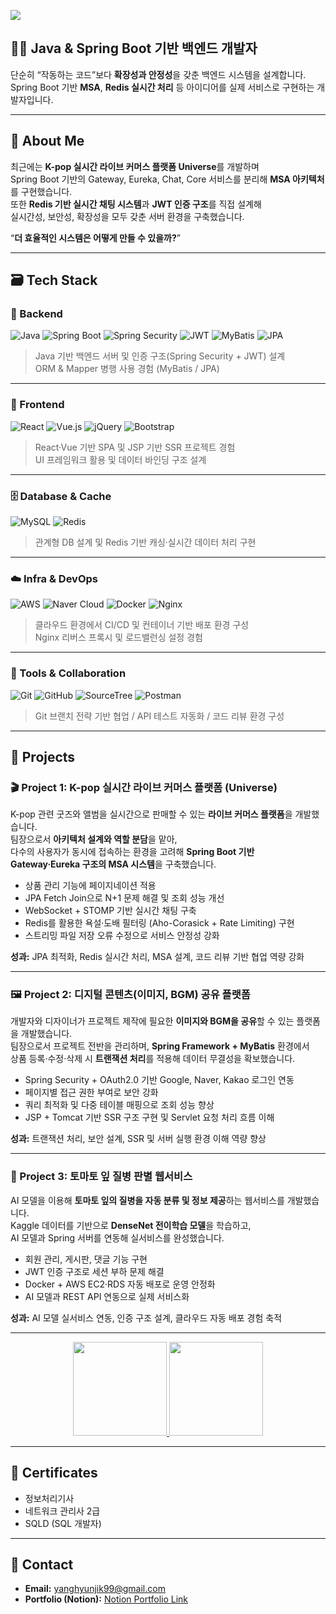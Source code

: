 ![](https://capsule-render.vercel.app/api?type=venom&height=200&color=gradient&text=JiksGit&section=header&reversal=false&textBg=false&fontColor=black&fontAlign=50&animation=fadeIn)

## :technologist: Java & Spring Boot 기반 백엔드 개발자
단순히 “작동하는 코드”보다 **확장성과 안정성**을 갖춘 백엔드 시스템을 설계합니다.  
Spring Boot 기반 **MSA**, **Redis 실시간 처리** 등 아이디어를 실제 서비스로 구현하는 개발자입니다.

---

## :monocle_face: About Me

최근에는 **K-pop 실시간 라이브 커머스 플랫폼 Universe**를 개발하며  
Spring Boot 기반의 Gateway, Eureka, Chat, Core 서비스를 분리해 **MSA 아키텍처**를 구현했습니다.  
또한 **Redis 기반 실시간 채팅 시스템**과 **JWT 인증 구조**를 직접 설계해  
실시간성, 보안성, 확장성을 모두 갖춘 서버 환경을 구축했습니다.

“**더 효율적인 시스템은 어떻게 만들 수 있을까?**” 

---

## :card_file_box: Tech Stack

### 🧩 Backend
![Java](https://img.shields.io/badge/Java-%23ED8B00.svg?style=flat-square&logo=openjdk&logoColor=white)
![Spring Boot](https://img.shields.io/badge/Spring_Boot-6DB33F?style=flat-square&logo=springboot&logoColor=white)
![Spring Security](https://img.shields.io/badge/Spring_Security-6DB33F?style=flat-square&logo=springsecurity&logoColor=white)
![JWT](https://img.shields.io/badge/JWT-black?style=flat-square&logo=jsonwebtokens&logoColor=white)
![MyBatis](https://img.shields.io/badge/MyBatis-FF6C37?style=flat-square&logoColor=white)
![JPA](https://img.shields.io/badge/JPA-59666C?style=flat-square&logo=hibernate&logoColor=white)

> Java 기반 백엔드 서버 및 인증 구조(Spring Security + JWT) 설계  
> ORM & Mapper 병행 사용 경험 (MyBatis / JPA)

---

### 🎨 Frontend
![React](https://img.shields.io/badge/React-20232A?style=flat-square&logo=react&logoColor=61DAFB)
![Vue.js](https://img.shields.io/badge/Vue.js-35495E?style=flat-square&logo=vuedotjs&logoColor=4FC08D)
![jQuery](https://img.shields.io/badge/jQuery-0769AD?style=flat-square&logo=jquery&logoColor=white)
![Bootstrap](https://img.shields.io/badge/Bootstrap-7952B3?style=flat-square&logo=bootstrap&logoColor=white)

> React·Vue 기반 SPA 및 JSP 기반 SSR 프로젝트 경험  
> UI 프레임워크 활용 및 데이터 바인딩 구조 설계

---

### 🗄️ Database & Cache
![MySQL](https://img.shields.io/badge/MySQL-005C84?style=flat-square&logo=mysql&logoColor=white)
![Redis](https://img.shields.io/badge/Redis-DC382D?style=flat-square&logo=redis&logoColor=white)

> 관계형 DB 설계 및 Redis 기반 캐싱·실시간 데이터 처리 구현

---

### ☁️ Infra & DevOps
![AWS](https://img.shields.io/badge/AWS-232F3E?style=flat-square&logo=amazonaws&logoColor=white)
![Naver Cloud](https://img.shields.io/badge/Naver_Cloud-03C75A?style=flat-square&logo=naver&logoColor=white)
![Docker](https://img.shields.io/badge/Docker-2496ED?style=flat-square&logo=docker&logoColor=white)
![Nginx](https://img.shields.io/badge/Nginx-009639?style=flat-square&logo=nginx&logoColor=white)

> 클라우드 환경에서 CI/CD 및 컨테이너 기반 배포 환경 구성  
> Nginx 리버스 프록시 및 로드밸런싱 설정 경험

---

### :busts_in_silhouette: Tools & Collaboration
![Git](https://img.shields.io/badge/Git-F05032?style=flat-square&logo=git&logoColor=white)
![GitHub](https://img.shields.io/badge/GitHub-181717?style=flat-square&logo=github&logoColor=white)
![SourceTree](https://img.shields.io/badge/SourceTree-0052CC?style=flat-square&logo=sourcetree&logoColor=white)
![Postman](https://img.shields.io/badge/Postman-FF6C37?style=flat-square&logo=postman&logoColor=white)

> Git 브랜치 전략 기반 협업 / API 테스트 자동화 / 코드 리뷰 환경 구성


---

## :iphone: Projects

### :clapper: Project 1: K-pop 실시간 라이브 커머스 플랫폼 (Universe)  
K-pop 관련 굿즈와 앨범을 실시간으로 판매할 수 있는 **라이브 커머스 플랫폼**을 개발했습니다.  
팀장으로서 **아키텍처 설계와 역할 분담**을 맡아,  
다수의 사용자가 동시에 접속하는 환경을 고려해 **Spring Boot 기반 Gateway·Eureka 구조의 MSA 시스템**을 구축했습니다.  

- 상품 관리 기능에 페이지네이션 적용  
- JPA Fetch Join으로 N+1 문제 해결 및 조회 성능 개선  
- WebSocket + STOMP 기반 실시간 채팅 구축  
- Redis를 활용한 욕설·도배 필터링 (Aho-Corasick + Rate Limiting) 구현  
- 스트리밍 파일 저장 오류 수정으로 서비스 안정성 강화  

**성과:** JPA 최적화, Redis 실시간 처리, MSA 설계, 코드 리뷰 기반 협업 역량 강화

---

### :framed_picture: Project 2: 디지털 콘텐츠(이미지, BGM) 공유 플랫폼  
개발자와 디자이너가 프로젝트 제작에 필요한 **이미지와 BGM을 공유**할 수 있는 플랫폼을 개발했습니다.  
팀장으로서 프로젝트 전반을 관리하며, **Spring Framework + MyBatis** 환경에서  
상품 등록·수정·삭제 시 **트랜잭션 처리**를 적용해 데이터 무결성을 확보했습니다.  

- Spring Security + OAuth2.0 기반 Google, Naver, Kakao 로그인 연동  
- 페이지별 접근 권한 부여로 보안 강화  
- 쿼리 최적화 및 다중 테이블 매핑으로 조회 성능 향상  
- JSP + Tomcat 기반 SSR 구조 구현 및 Servlet 요청 처리 흐름 이해  

**성과:** 트랜잭션 처리, 보안 설계, SSR 및 서버 실행 환경 이해 역량 향상

---

### :herb: Project 3: 토마토 잎 질병 판별 웹서비스  
AI 모델을 이용해 **토마토 잎의 질병을 자동 분류 및 정보 제공**하는 웹서비스를 개발했습니다.  
Kaggle 데이터를 기반으로 **DenseNet 전이학습 모델**을 학습하고,  
AI 모델과 Spring 서버를 연동해 실서비스를 완성했습니다.  

- 회원 관리, 게시판, 댓글 기능 구현  
- JWT 인증 구조로 세션 부하 문제 해결  
- Docker + AWS EC2·RDS 자동 배포로 운영 안정화  
- AI 모델과 REST API 연동으로 실제 서비스화  

**성과:** AI 모델 실서비스 연동, 인증 구조 설계, 클라우드 자동 배포 경험 축적

---

<p align="center">
  <a href="https://solved.ac/didguswlr">
    <img src="http://mazassumnida.wtf/api/v2/generate_badge?boj=didguswlr" height="150">
  </a>
  <img src="https://github-profile-summary-cards.vercel.app/api/cards/profile-details?username=JiksGit&theme=github_dark" height="150">
</p>

---

## :bookmark: Certificates
- 정보처리기사  
- 네트워크 관리사 2급  
- SQLD (SQL 개발자)

---

## :postbox: Contact
- **Email:** yanghyunjik99@gmail.com  
- **Portfolio (Notion):** [Notion Portfolio Link](https://chatter-glider-3f4.notion.site/292b5b4ec16181578fc5dc7a69780ad3)
